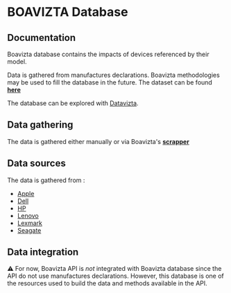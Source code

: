 # BOAVIZTA Database

## Documentation

Boavizta database contains the impacts of devices referenced by their model.

Data is gathered from manufactures declarations. Boavizta methodologies may be used to fill the database in the future.
The dataset can be found **[here](https://github.com/Boavizta/environmental-footprint-data/blob/main/boavizta-data-us.csv)**

The database can be explored with [Datavizta](https://datavizta.boavizta.org/).

## Data gathering

The data is gathered either manually or via Boavizta's **[scrapper](https://github.com/Boavizta/environmental-footprint-data/tree/main/tools)**

## Data sources

The data is gathered from :

* [Apple](https://www.apple.com/environment/#reports-product)
* [Dell](https://corporate.delltechnologies.com/fr-fr/social-impact/advancing-sustainability/sustainable-products-and-services/product-carbon-footprints.htm#tab0=0)
* [HP](https://h22235.www2.hp.com/hpinfo/globalcitizenship/environment/productdata/ProductCarbonFootprintnotebooks.html)
* [Lenovo](https://www.lenovo.com/ca/en/social_responsibility/datasheets_systemx/?orgRef=https%253A%252F%252Fwww.google.com%252F)
* [Lexmark](https://csr.lexmark.com)
* [Seagate](https://www.seagate.com/fr/fr/global-citizenship/product-sustainability/)

## Data integration

⚠ For now, Boavizta API is _not_ integrated with Boavizta database since the API do not use manufactures declarations.
However, this database is one of the resources used to build the data and methods available in the API.
